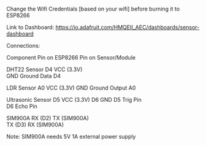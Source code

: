 Change the Wifi Credentials [based on your wifi] before burning it to ESP8266


Link to Dashboard:  https://io.adafruit.com/HMQEII_AEC/dashboards/sensor-dashboard


Connections:


Component	        Pin on ESP8266	Pin on Sensor/Module

DHT22 Sensor	         D4	             VCC (3.3V)	  
                       GND	            Ground
                      Data	              D4 
                      
LDR Sensor	           A0	             VCC (3.3V)
                      GND	              Ground
                    Output	              A0 
                    
Ultrasonic Sensor	     D5	             VCC (3.3V)	
                      D6	                GND	
                      D5	              Trig Pin	
                      D6	              Echo Pin
                      
SIM900A	            RX (D2)	          TX (SIM900A)	
                    TX (D3)	          RX (SIM900A)	

Note: SIM900A needs 5V 1A external power supply
